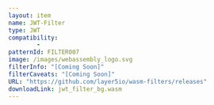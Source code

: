 ```yaml
---
layout: item
name: JWT-Filter
type: JWT
compatibility:
        - 
patternId: FILTER007
image: /images/webassembly_logo.svg
filterInfo: "[Coming Soon]"
filterCaveats: "[Coming Soon]"
URL: "https://github.com/layer5io/wasm-filters/releases"
downloadLink: jwt_filter_bg.wasm
---
```

